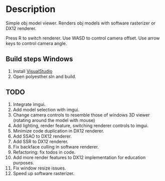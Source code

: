 # Description

Simple obj model viewer. Renders obj models with software rasterizer or DX12 renderer.

Press R to switch renderer.
Use WASD to control camera offset.
Use arrow keys to control camera angle.

## Build steps Windows

1. Install [VisualStudio](https://visualstudio.microsoft.com/downloads/)
1. Open polyesther.sln and build.

## TODO

1. Integrate imgui.
1. Add model selection with imgui.
1. Change camera controls to resemble those of windows 3D viewer (rotating around the model with mouse)
1. Add lighting, render feature, switching renderer controls to imgui.
1. Minimize code duplication in DX12 renderer.
1. Add SSAO to DX12 renderer.
1. Add SSR to DX12 renderer.
1. Fix backface culling in software renderer.
1. Refactoring: fix todos in code.
1. Add more render features to DX12 implementation for education purposes.
1. Fix window resize issues.
1. Speed up software rasterizer.